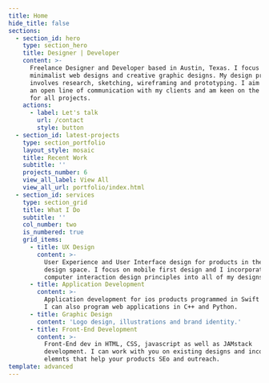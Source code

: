 ```yaml
---
title: Home
hide_title: false
sections:
  - section_id: hero
    type: section_hero
    title: Designer | Developer
    content: >-
      Freelance Designer and Developer based in Austin, Texas. I focus on
      minimalist web designs and creative graphic designs. My design process
      involves research, sketching, wireframing and prototyping. I aim to create
      an open line of communication with my clients and am keen on the details
      for all projects.
    actions:
      - label: Let's talk
        url: /contact
        style: button
  - section_id: latest-projects
    type: section_portfolio
    layout_style: mosaic
    title: Recent Work
    subtitle: ''
    projects_number: 6
    view_all_label: View All
    view_all_url: portfolio/index.html
  - section_id: services
    type: section_grid
    title: What I Do
    subtitle: ''
    col_number: two
    is_numbered: true
    grid_items:
      - title: UX Design
        content: >-
          User Experience and User Interface design for products in the social
          design space. I focus on mobile first design and I incorporate human
          computer interaction design principles into all of my designs.
      - title: Application Development
        content: >-
          Application development for ios products programmed in Swift language.
          I can also program web applications in C++ and Python.
      - title: Graphic Design
        content: 'Logo design, illustrations and brand identity.'
      - title: Front-End Development
        content: >-
          Front-End dev in HTML, CSS, javascript as well as JAMstack
          development. I can work with you on existing designs and incorporate
          elemnts that help your products SEo and outreach.
template: advanced
---
```

